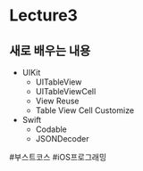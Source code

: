 # Lecture3

## 새로 배우는 내용
- UIKit
    - UITableView
    - UITableViewCell
    - View Reuse
    -  Table View Cell Customize
- Swift
    - Codable
    - JSONDecoder

#부스트코스 #iOS프로그래밍

